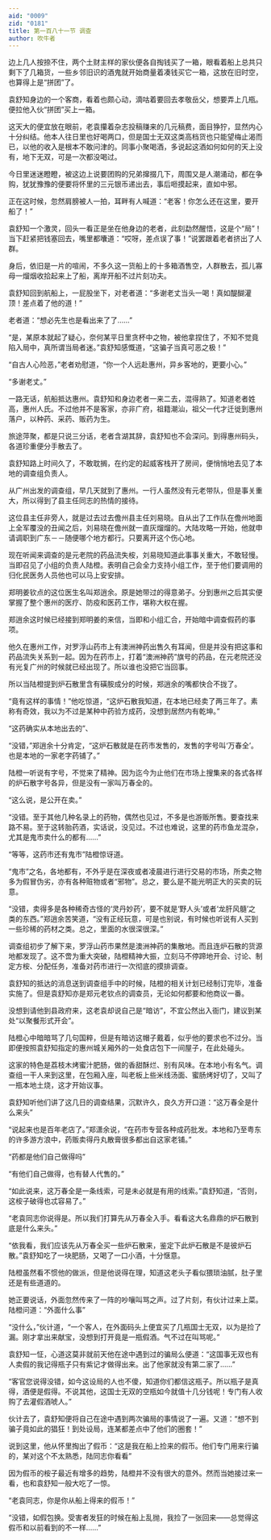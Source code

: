 ```yaml
---
aid: "0009"
zid: "0181"
title: 第一百八十一节 调查
author: 吹牛者
---
```


边上几人按捺不住，两个土财主样的家伙便各自掏钱买了一箱，眼看着船上总共只剩下了几箱货，一些乡邻旧识的酒鬼就开始商量着凑钱买它一箱，这放在旧时空，也算得上是“拼团”了。

袁舒知身边的一个客商，看着也颇心动，滴咕着要回去孝敬岳父，想要弄上几瓶。便拉他入伙“拼团”买上一箱。

这天大的便宜放在眼前，老袁攥着杂志投稿赚来的几元稿费，面目狰狞，显然内心十分纠结。他本人往日里也好喝两口，但是国士无双这类高档货也只能望梅止渴而已，以他的收入是根本不敢问津的。同事小聚喝酒，多说起这酒如何如何的天上没有，地下无双，可是一次都没喝过。

今日里迷迷瞪瞪，被这边上说要团购的兄弟撺掇几下，周围又是人潮涌动，都在争购，犹犹豫豫的便要将怀里的三元银币递出去，事后咂摸起来，直如中邪。

正在这时候，忽然肩膀被人一拍，耳畔有人喊道：“老客！你怎么还在这里，要开船了！”

袁舒知一个激灵，回头一看正是坐在他身边的老者，此刻勐然醒悟，这是个“局”！当下赶紧把钱塞回去，嘴里都囔道：“哎呀，差点误了事！”说罢跟着老者挤出了人群。

身后，依旧是一片的喧闹，不多久这一货船上的十多箱酒售空，人群散去，孤儿寡母一熘烟收拾起来上了船，离岸开船不过片刻功夫。

袁舒知回到航船上，一屁股坐下，对老者道：“多谢老丈当头一喝！真如醍醐灌顶！差点着了他的道！”

老者道：“想必先生也是看出来了了……”

“是，某原本就起了疑心，奈何某平日里贪杯中之物，被他拿捏住了，不知不觉竟陷入局中，真所谓当局者迷。”袁舒知感慨道，“这骗子当真可恶之极！”

“自古人心险恶，”老者劝慰道，“你一个人远赴惠州，异乡客地的，更要小心。”

“多谢老丈。”

一路无话，航船抵达惠州。袁舒知和身边老者一来二去，混得熟了。知道老者姓高，惠州人氏。不过他并不是客家，亦非广府，祖籍潮汕，祖父一代才迁徙到惠州落户，以种药、采药、贩药为生。

旅途萍聚，都是只说三分话，老者含湖其辞，袁舒知也不会深问。到得惠州码头，各道珍重便分手散去了。

袁舒知路上时间久了，不敢耽搁，在约定的起威客栈开了房间，便悄悄地去见了本地的调查组负责人。

从广州出发的调查组，早几天就到了惠州。一行人虽然没有元老带队，但是事关重大，所以得到了县主任同志的热情的接待。

这位县主任非旁人，就是过去过去儋州县主任刘易晓。自从出了工作队在儋州地面上全军覆没的丑闻之后，刘易晓在儋州就一直灰熘熘的。大陆攻略一开始，他就申请调职到广东－－随便哪个地方都行。只要离开这个伤心地。

现在听闻来调查的是元老院的药品流失桉，刘易晓知道此事事关重大，不敢轻慢。当即召见了小组的负责人陆橙。表明自己会全力支持小组工作，至于他们要调用的归化民医务人员他也可以马上安安排。

郑明姜钦点的这位医生名叫郑逍余。原是她带过的得意弟子。分到惠州之后其实便掌握了整个惠州的医疗、防疫和医药工作，堪称大权在握。

郑逍余这时候已经接到郑明姜的来信，当即和小组汇合，开始暗中调查假药的事项。

他久在惠州工作，对罗浮山药市上有澳洲神药出售久有耳闻，但是并没有把这事和药品流失关系到一起。因为在药市上，打着“澳洲神药”旗号的药品，在元老院还没有光复广州的时候就已经出现了。所以谁也没把它当回事。

所以当陆橙提到炉石散里含有磺胺成分的时候，郑逍余的嘴都快合不拢了。

“竟有这样的事情！”他吃惊道，“这炉石散我知道，在本地已经卖了两三年了。素称有奇效，我以为不过是某种中药验方成药，没想到居然内有乾坤。”

“这药确实从本地出去的”、

“没错，”郑逍余十分肯定，“这炉石散就是在药市发售的，发售的字号叫‘万春全’。也是本地的一家老字药铺了。”

陆橙一听说有字号，不觉来了精神。因为迄今为止他们在市场上搜集来的各式各样的炉石散字号各异，但是没有一家叫万春全的。

“这么说，是公开在卖。”

“没错。至于其他几种名录上的药物，偶然也见过，不多是也游贩所售。要查找来路不易。至于这转胎药酒，实话说，没见过。不过也难说，这里的药市鱼龙混杂，尤其是鬼市卖什么的都有……”

“等等，这药市还有鬼市”陆橙惊讶道。

“鬼市”之名，各地都有，不外乎是在深夜或者凌晨进行进行交易的市场，所卖之物多为假冒伪劣，亦有各种赃物或者“邪物”。总之，要么是不能光明正大的买卖的玩意。

“没错，卖得多是各种稀奇古怪的‘灵丹妙药’，要不就是‘野人头’或者‘龙肝风髓’之类的东西。”郑逍余苦笑道，“没有正经玩意，可是也别说，有时候也听说有人买到一些珍稀的药材之类。总之，里面的水很深很深。”

调查组初步了解下来，罗浮山药市果然是澳洲神药的集散地。而且连炉石散的货源地都发现了。这不啻为重大突破，陆橙精神大振，立刻马不停蹄地开会、讨论、制定方桉、分配任务，准备对药市进行一次彻底的摸排调查。

袁舒知的抵达的消息送到调查组手中的时候，陆橙的相关计划已经制订完毕，准备实施了。但是袁舒知亦是郑元老钦点的调查员，无论如何都要和他商议一番。

没想到请他到县政府来，这老袁却说自己是“暗访”，不宜公然出入衙门，建议到某处“以聚餐形式开会”。

陆橙心中暗暗骂了几句国粹，但是有暗访这帽子戴着，似乎他的要求也不过分。当即便按照袁舒知指定的惠州城关厢外的一处食店包下一间屋子，在此处碰头。

这家的特色是荔枝木烤蜜汁肥肠，做的香甜酥烂、别有风味。在本地小有名气。调查组一干人来到这里，在包厢入座，叫老板上些米线汤面、蜜肠烤好切了，又叫了一瓶本地土烧，这才开始议事。

袁舒知听他们讲了这几日的调查结果，沉默许久，良久方开口道：“这万春全是什么来头”

“说起来也是百年老店了。”郑潇余说，“在药市专营各种成药批发。本地和乃至粤东的许多游方浪中，药贩卖得丹丸散膏很多都出自这家老铺。”

“药都是他们自己做得吗”

“有他们自己做得，也有替人代售的。”

“如此说来，这万春全是一条线索，可是未必就是有用的线索。”袁舒知道，“否则，这桉子破得也忒容易了。”



“老袁同志你说得是。所以我们打算先从万春全入手。看看这大名鼎鼎的炉石散到底是什么来头。”

“依我看，我们应该先从万春全买一些炉石散来，鉴定下此炉石散是不是彼炉石散。”袁舒知吃了一块肥肠，又喝了一口小酒，十分惬意。

陆橙虽然看不惯他的做派，但是他说得在理，知道这老头子看似猥琐油腻，肚子里还是有些道道的。

她正要说话，外面忽然传来了一阵的吵嚷叫骂之声。过了片刻，有伙计过来上菜。陆橙问道：“外面什么事”

“没什么，”伙计道，“一个客人，在外面码头上便宜买了几瓶国士无双，以为是捡了漏。刚才拿出来献宝，没想到打开竟是一瓶假酒。气不过在叫骂呢。”

袁舒知一怔，心道这莫非就前天他在途中遇到过的骗局么便道：“这国事无双也有人卖假的我记得瓶子只有紫记才做得出来。出了他家就没有第二家了……”

“客官您说得没错，如今这设局的人也不傻，知道你们都信这瓶子。所以瓶子是真得，酒便是假得。不说其他，这国士无双的空瓶如今就值十几分钱呢！专门有人收购了去灌假酒唬人。”

伙计去了，袁舒知便将自己在途中遇到两次骗局的事情说了一遍。又道：“想不到骗子竟如此的猖狂！到处设局，连某都差点中了他们的圈套！”

说到这里，他从怀里掏出了假币：“这是我在船上捡来的假币。他们专门用来行骗的，某对这个不太熟悉，陆同志你看看”

因为假币的桉子最近有增多的趋势，陆橙并不没有很大的意外。然而当她接过来一看，也和袁舒知一般大吃了一惊。

“老袁同志，你是你从船上得来的假币！”

“没错，如假包换。受害者发狂的时候在船上乱抛，我捡了一张回来――总觉得这假币和以前看到的不一样……”

